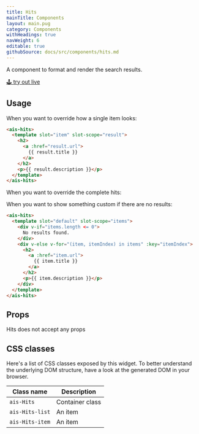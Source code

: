 ```yaml
---
title: Hits
mainTitle: Components
layout: main.pug
category: Components
withHeadings: true
navWeight: 6
editable: true
githubSource: docs/src/components/hits.md
---
```


A component to format and render the search results.

<a class="btn btn-static-theme" href="stories/?selectedKind=Hits">🕹 try out live</a>

## Usage

When you want to override how a single item looks:

```html
<ais-hits>
  <template slot="item" slot-scope="result">
    <h2>
      <a :href="result.url">
        {{ result.title }}
      </a>
    </h2>
    <p>{{ result.description }}</p>
  </template>
</ais-hits>
```

When you want to override the complete hits:

When you want to show something custom if there are no results:

```html
<ais-hits>
  <template slot="default" slot-scope="items">
    <div v-if="items.length <= 0">
      No results found.
    </div>
    <div v-else v-for="(item, itemIndex) in items" :key="itemIndex">
      <h2>
        <a :href="item.url">
          {{ item.title }}
        </a>
      </h2>
      <p>{{ item.description }}</p>
    </div>
  </template>
</ais-hits>
```

## Props

Hits does not accept any props

## CSS classes

Here's a list of CSS classes exposed by this widget. To better understand the underlying
DOM structure, have a look at the generated DOM in your browser.

Class name | Description
---|---
`ais-Hits` | Container class
`ais-Hits-list` | An item
`ais-Hits-item` | An item
